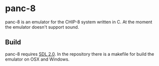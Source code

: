 # panc-8

panc-8 is an emulator for the CHIP-8 system written in C. At the moment the emulator doesn't support sound.

## Build

panc-8 requires [SDL 2.0](http://www.libsdl.org). In the repository there is a makefile for build the emulator on OSX and Windows.
